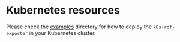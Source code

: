 # Kubernetes resources

Please check the [examples](./examples/) directory for how to deploy the `k8s-rdf-exporter` in your Kubernetes cluster.
